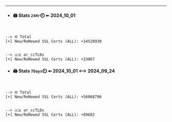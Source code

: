 

---
- #### 🖨️ **Stats** `24Hr`⏲️ ➼ 2024_10_01
```console


--> 🌐 Total
[+] New/ReNewed SSL Certs (ALL): +14520930


--> 🇦🇷 ar_ccTLDs
[+] New/ReNewed SSL Certs (ALL): +23867

```

- #### 🖨️ **Stats** `7Days`⏲️ ➼ 2024_10_01 <--> 2024_09_24
```console


--> 🌐 Total
[+] New/ReNewed SSL Certs (ALL): +56068796


--> 🇦🇷 ar_ccTLDs
[+] New/ReNewed SSL Certs (ALL): +89682

```


